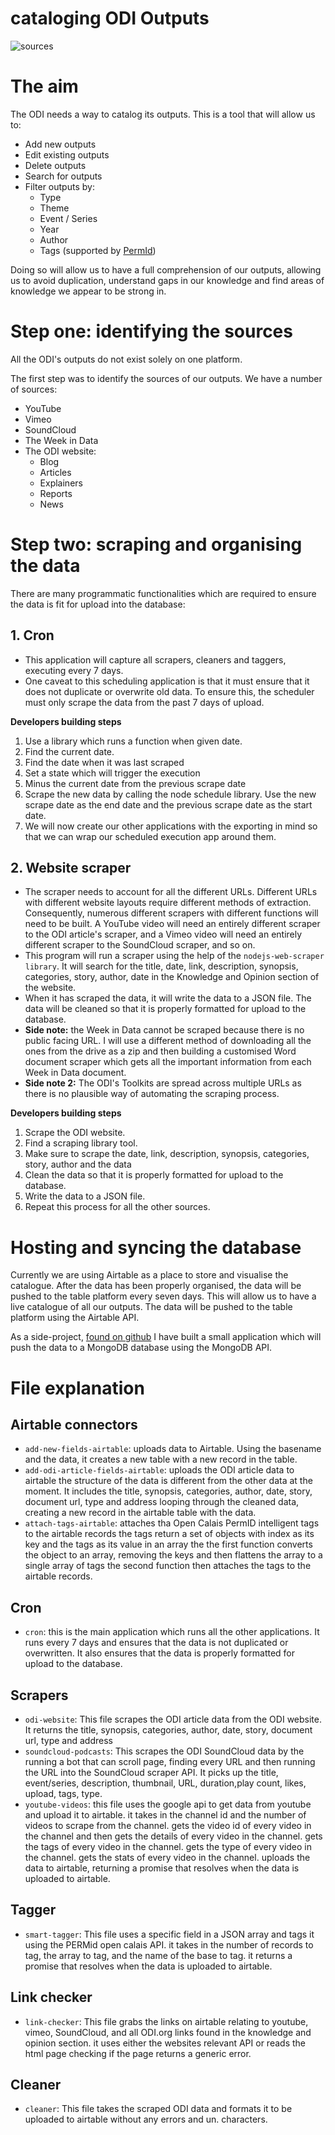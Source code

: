 # cataloging ODI Outputs

![sources](./odi-sources.svg)

# The aim

The ODI needs a way to catalog its outputs. This is a tool that will allow us to:

- Add new outputs
- Edit existing outputs
- Delete outputs
- Search for outputs
- Filter outputs by:
  - Type
  - Theme
  - Event / Series
  - Year
  - Author
  - Tags (supported by [PermId](https://permid.org/onecalaisViewer))

Doing so will allow us to have a full comprehension of our outputs, allowing us to avoid duplication, understand gaps in our knowledge and find areas of knowledge we appear to be strong in.

# Step one: identifying the sources

All the ODI's outputs do not exist solely on one platform.

The first step was to identify the sources of our outputs. We have a number of sources:

- YouTube
- Vimeo
- SoundCloud
- The Week in Data
- The ODI website:
  - Blog
  - Articles
  - Explainers
  - Reports
  - News

# Step two: scraping and organising the data

There are many programmatic functionalities which are required to ensure the data is fit for upload into the database:

## 1. Cron

- This application will capture all scrapers, cleaners and taggers, executing every 7 days.
- One caveat to this scheduling application is that it must ensure that it does not duplicate or overwrite old data. To ensure this, the scheduler must only scrape the data from the past 7 days of upload.

**Developers building steps**

1. Use a library which runs a function when given date.
2. Find the current date.
3. Find the date when it was last scraped
4. Set a state which will trigger the execution
5. Minus the current date from the previous scrape date
6. Scrape the new data by calling the node schedule library. Use the new scrape date as the end date and the previous scrape date as the start date.
7. We will now create our other applications with the exporting in mind so that we can wrap our scheduled execution app around them.

## 2. Website scraper

- The scraper needs to account for all the different URLs. Different URLs with different website layouts require different methods of extraction. Consequently, numerous different scrapers with different functions will need to be built. A YouTube video will need an entirely different scraper to the ODI article's scraper, and a Vimeo video will need an entirely different scraper to the SoundCloud scraper, and so on.
- This program will run a scraper using the help of the `nodejs-web-scraper library`. It will search for the title, date, link, description, synopsis, categories, story, author, date in the Knowledge and Opinion section of the website.
- When it has scraped the data, it will write the data to a JSON file. The data will be cleaned so that it is properly formatted for upload to the database.
- **Side note:** the Week in Data cannot be scraped because there is no public facing URL. I will use a different method of downloading all the ones from the drive as a zip and then building a customised Word document scraper which gets all the important information from each Week in Data document.
- **Side note 2:** The ODI's Toolkits are spread across multiple URLs as there is no plausible way of automating the scraping process.

**Developers building steps**

1. Scrape the ODI website.
2. Find a scraping library tool.
3. Make sure to scrape the date, link, description, synopsis, categories, story, author and the data
4. Clean the data so that it is properly formatted for upload to the database.
5. Write the data to a JSON file.
6. Repeat this process for all the other sources.


# Hosting and syncing the database

Currently we are using Airtable as a place to store and visualise the catalogue. After the data has been properly organised, the data will be pushed to the table platform every seven days. This will allow us to have a live catalogue of all our outputs. The data will be pushed to the table platform using the Airtable API. 

As a side-project, [found on github](https://github.com/jschof1/odi-scrape-to-mongodb) I have built a small application which will push the data to a MongoDB database using the MongoDB API.

# File explanation

## Airtable connectors
- `add-new-fields-airtable`: uploads data to Airtable. Using the basename and the data, it creates a new table with a new record in the table.
- `add-odi-article-fields-airtable`: uploads the ODI article data to airtable the structure of the data is different from the other data at the moment. It includes the title, synopsis, categories, author, date, story, document url, type and address looping through the cleaned data, creating a new record in the airtable table with the data.
- `attach-tags-airtable`: attaches tha Open Calais PermID intelligent tags to the airtable records the tags return a set of objects with index as its key and the tags as its value in an array the the first function converts the object to an array, removing the keys and then flattens the array to a single array of tags the second function then attaches the tags to the airtable records.

## Cron
- `cron`: this is the main application which runs all the other applications. It runs every 7 days and ensures that the data is not duplicated or overwritten. It also ensures that the data is properly formatted for upload to the database.

## Scrapers
- `odi-website`: This file scrapes the ODI article data from the ODI website. It returns the title, synopsis, categories, author, date, story, document url, type and address
- `soundcloud-podcasts`: This scrapes the ODI SoundCloud data by the running a bot that can scroll page, finding every URL and then running the URL into the SoundCloud scraper API. It picks up the title, event/series, description, thumbnail, URL, duration,play count, likes, upload, tags, type.
- `youtube-videos`:  this file uses the google api to get data from youtube and upload it to airtable. it takes in the channel id and the number of videos to scrape from the channel. gets the video id of every video in the channel and then gets the details of every video in the channel. gets the tags of every video in the channel. gets the type of every video in the channel. gets the stats of every video in the channel. uploads the data to airtable, returning a promise that resolves when the data is uploaded to airtable.

## Tagger
- `smart-tagger`: This file uses a specific field in a JSON array and tags it using the PERMid open calais API. it takes in the number of records to tag, the array to tag, and the name of the base to tag. it returns a promise that resolves when the data is uploaded to airtable.

## Link checker
- `link-checker`: This file grabs the links on airtable relating to youtube, vimeo, SoundCloud, and all ODI.org links found in the knowledge and opinion section. it uses either the websites relevant API or reads the html page checking if the page returns a generic error.

## Cleaner
- `cleaner`: This file takes the scraped ODI data and formats it to be uploaded to airtable without any errors and un.  characters.
